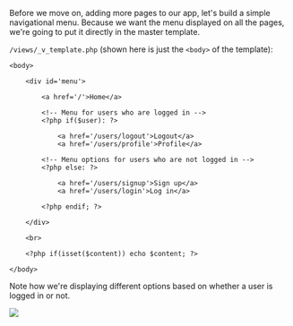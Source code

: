 Before we move on, adding more pages to our app, let's build a simple navigational menu. Because we want the menu displayed on all the pages, we're going to put it directly in the master template.

`/views/_v_template.php` (shown here is just the `<body>` of the template):

	<body>	
	
		<div id='menu'>
	
			<a href='/'>Home</a>
		
			<!-- Menu for users who are logged in -->
			<?php if($user): ?>
				
				<a href='/users/logout'>Logout</a>
				<a href='/users/profile'>Profile</a>
			
			<!-- Menu options for users who are not logged in -->
			<?php else: ?>
			
				<a href='/users/signup'>Sign up</a>
				<a href='/users/login'>Log in</a>
				
			<?php endif; ?>
		
		</div>
		
		<br>
	
		<?php if(isset($content)) echo $content; ?>
	
	</body>

Note how we're displaying different options based on whether a user is logged in or not.

<img src='http://making-the-internet.s3.amazonaws.com/framework-menu.png'>